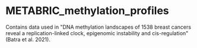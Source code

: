 # METABRIC_methylation_profiles
Contains data used in "DNA methylation landscapes of 1538 breast cancers reveal a replication-linked clock, epigenomic instability and cis-regulation" (Batra et al. 2021).
